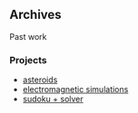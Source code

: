 ## Archives

Past work

### Projects

- [asteroids](projects/asteroids/README.md)
- [electromagnetic simulations](projects/electromagnetism/README.md)
- [sudoku + solver](projects/sudoku/README.md)
